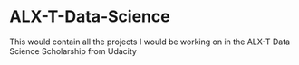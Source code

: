 # ALX-T-Data-Science
This would contain all the projects I would be working on in the ALX-T Data Science Scholarship from Udacity
